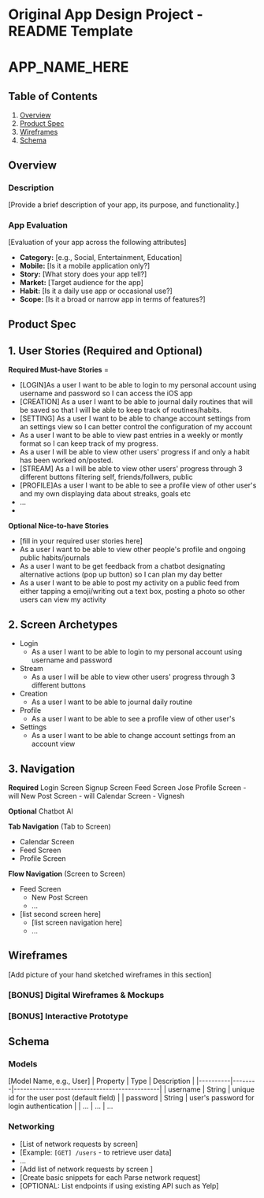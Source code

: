 Original App Design Project - README Template
===

# APP_NAME_HERE

## Table of Contents

1. [Overview](#Overview)
2. [Product Spec](#Product-Spec)
3. [Wireframes](#Wireframes)
4. [Schema](#Schema)

## Overview

### Description

[Provide a brief description of your app, its purpose, and functionality.]

### App Evaluation

[Evaluation of your app across the following attributes]
- **Category:** [e.g., Social, Entertainment, Education]
- **Mobile:** [Is it a mobile application only?]
- **Story:**  [What story does your app tell?]
- **Market:** [Target audience for the app]
- **Habit:** [Is it a daily use app or occasional use?]
- **Scope:** [Is it a broad or narrow app in terms of features?]

## Product Spec

## 1. User Stories (Required and Optional)

**Required Must-have Stories**
    =

 * [LOGIN]As a user I want to be able to login to my personal account using username and password so I can access the iOS app
 * [CREATION] As a user I want to be able to journal daily routines that will be saved so that I will be able to keep track of routines/habits.
 * [SETTING] As a user I want to be able to change account settings from an settings view so I can better control the configuration of my account
 * As a user I want to be able to view past entries in a weekly or montly format so I can keep track of my progress.
 * As a user I will be able to view other users' progress if and only a habit has been worked on/posted.
 * [STREAM] As a I will be able to view other users' progress through 3 different buttons filtering self, friends/follwers, public
 * [PROFILE]As a user I want to be able to see a profile view of other user's and my own displaying data about streaks, goals etc 
 * ...
 * 

**Optional Nice-to-have Stories**

 * [fill in your required user stories here]
 * As a user I want to be able to view other people's profile and ongoing public habits/journals
 * As a user I want to be get feedback from a chatbot designating alternative actions (pop up button) so I can plan my day better
 * As a user I want to be able to post my activity on a public feed from either tapping a emoji/writing out a text box, posting a photo so other users can view my activity



## 2. Screen Archetypes

 * Login
     * As a user I want to be able to login to my personal account using username and password
 * Stream
     *  As a user I will be able to view other users' progress through 3 different buttons
 * Creation
     * As a user I want to be able to journal daily routine
 * Profile
     * As a user I want to be able to see a profile view of other user's
 * Settings
     * As a user I want to be able to change account settings from an account view

## 3. Navigation

**Required**
Login Screen
Signup Screen
Feed Screen Jose
Profile Screen - will
New Post Screen - will
Calendar Screen - Vignesh

**Optional**
Chatbot AI


**Tab Navigation** (Tab to Screen)

 * Calendar Screen
 * Feed Screen
 * Profile Screen

**Flow Navigation** (Screen to Screen)

 * Feed Screen
   * New Post Screen
   * ...
 * [list second screen here]
   * [list screen navigation here]
   * ...

## Wireframes

[Add picture of your hand sketched wireframes in this section]

### [BONUS] Digital Wireframes & Mockups

### [BONUS] Interactive Prototype

## Schema 


### Models

[Model Name, e.g., User]
| Property | Type   | Description                                  |
|----------|--------|----------------------------------------------|
| username | String | unique id for the user post (default field)   |
| password | String | user's password for login authentication      |
| ...      | ...    | ...                          


### Networking

- [List of network requests by screen]
- [Example: `[GET] /users` - to retrieve user data]
- ...
- [Add list of network requests by screen ]
- [Create basic snippets for each Parse network request]
- [OPTIONAL: List endpoints if using existing API such as Yelp]

